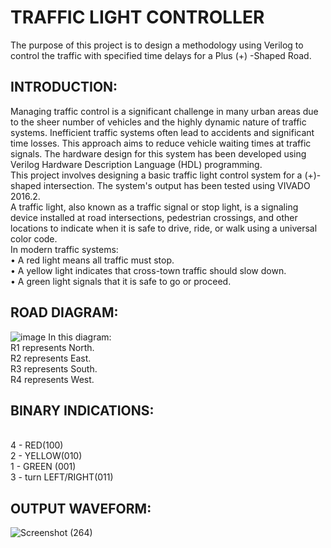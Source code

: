 # TRAFFIC LIGHT CONTROLLER

The purpose of this project is to design a methodology using Verilog to control the traffic with specified time delays for a Plus (+) -Shaped Road.

## INTRODUCTION:
Managing traffic control is a significant challenge in many urban areas due to the sheer number of vehicles and the highly dynamic nature of traffic systems. Inefficient traffic systems often lead to accidents and significant time losses. This approach aims to reduce vehicle waiting times at traffic signals. The hardware design for this system has been developed using Verilog Hardware Description Language (HDL) programming.
<br> This project involves designing a basic traffic light control system for a (+)-shaped intersection. The system's output has been tested using VIVADO 2016.2.
<br> A traffic light, also known as a traffic signal or stop light, is a signaling device installed at road intersections, pedestrian crossings, and other locations to indicate when it is safe to drive, ride, or walk using a universal color code.
<br> In modern traffic systems:
<br> •	A red light means all traffic must stop.
<br> •	A yellow light indicates that cross-town traffic should slow down.
<br> •	A green light signals that it is safe to go or proceed.


## ROAD DIAGRAM:

![image](https://github.com/user-attachments/assets/ccede2ac-4599-401e-9765-a1c693434a12)
In this diagram:
                 <br> R1 represents North.
                  <br> R2 represents East.
                  <br> R3 represents South.
                  <br> R4 represents West.


## BINARY INDICATIONS:
<br> 4 - RED(100)
<br> 2 - YELLOW(010)
<br> 1 - GREEN (001)
<br> 3 - turn LEFT/RIGHT(011)


## OUTPUT WAVEFORM: 
![Screenshot (264)](https://github.com/user-attachments/assets/d8029144-9e2c-4b2f-b2d7-d2b33c240c4d)




